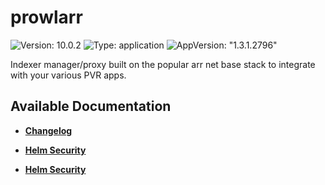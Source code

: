 # prowlarr

![Version: 10.0.2](https://img.shields.io/badge/Version-10.0.2-informational?style=flat-square) ![Type: application](https://img.shields.io/badge/Type-application-informational?style=flat-square) ![AppVersion: "1.3.1.2796"](https://img.shields.io/badge/AppVersion-"1.3.1.2796"-informational?style=flat-square)

Indexer manager/proxy built on the popular arr net base stack to integrate with your various PVR apps.

## Available Documentation

- [**Changelog**](CHANGELOG)

- [**Helm Security**](container-security)

- [**Helm Security**](helm-security)

